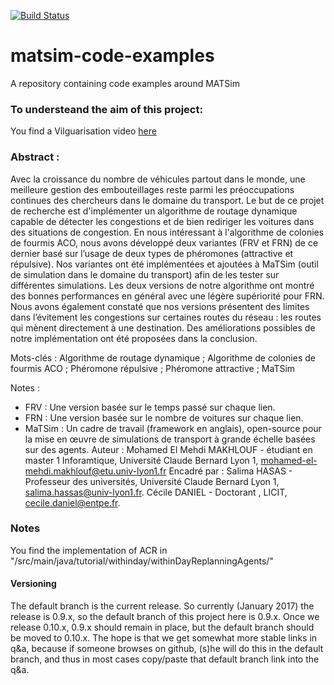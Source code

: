 [![Build Status](https://travis-ci.org/matsim-org/matsim-code-examples.svg?branch=0.9.x)](https://travis-ci.org/matsim-org/matsim-code-examples)

# matsim-code-examples
A repository containing code examples around MATSim
### To understeand the aim of this project:
You find a Vilguarisation video [here](https://drive.google.com/file/d/1FKPkjKrzFByyfWnAEkZ8QQ613KTGDguJ/view?usp=sharing)

### Abstract : 

Avec la croissance du nombre de véhicules partout dans le monde, une meilleure gestion des embouteillages reste parmi les préoccupations continues des chercheurs dans le domaine du transport. Le but de ce projet de recherche est d'implémenter un algorithme de routage dynamique capable de détecter les congestions et de bien rediriger les voitures dans des situations de congestion. En nous intéressant à l'algorithme de colonies de fourmis ACO, nous avons développé deux variantes (FRV et FRN) de ce dernier basé sur l’usage de deux types de phéromones (attractive et répulsive). Nos variantes ont été implémentées et ajoutées à MaTSim (outil de simulation dans le domaine du transport) afin de les tester sur différentes simulations. Les deux versions de notre algorithme ont montré des bonnes performances en général avec une légère supériorité pour FRN. Nous avons également constaté que nos versions présentent des limites dans l’évitement les congestions sur certaines routes du réseau : les routes qui mènent directement à une destination. Des améliorations possibles de notre implémentation ont été proposées dans la conclusion. 

Mots-clés : Algorithme de routage dynamique ; Algorithme de colonies de fourmis ACO ; Phéromone répulsive ; Phéromone attractive ; MaTSim

Notes :
- FRV : Une version basée sur le temps passé sur chaque lien.
- FRN : Une version basée sur le nombre de voitures sur chaque lien.
- MaTSim : Un cadre de travail (framework en anglais), open-source pour la mise en œuvre de simulations de transport à grande échelle basées sur des agents.
Auteur :
Mohamed El Mehdi MAKHLOUF - étudiant en master 1 Inforamtique, Université Claude Bernard Lyon 1, mohamed-el-mehdi.makhlouf@etu.univ-lyon1.fr
Encadré par :
Salima HASAS - Professeur des universités, Université Claude Bernard Lyon 1, salima.hassas@univ-lyon1.fr.
Cécile DANIEL - Doctorant , LICIT, cecile.daniel@entpe.fr.


### Notes
You find the implementation of ACR in "/src/main/java/tutorial/withinday/withinDayReplanningAgents/"
#### Versioning
The default branch is the current release.  So currently (January 2017) the release is 0.9.x, so the default branch of this project here is 0.9.x.  Once we release 0.10.x, 0.9.x should remain in place, but the default branch should be moved to 0.10.x.  The hope is that we get somewhat more stable links in q&a, because if someone browses on github, (s)he will do this in the default branch, and thus in most cases copy/paste that default branch link into the q&a.
